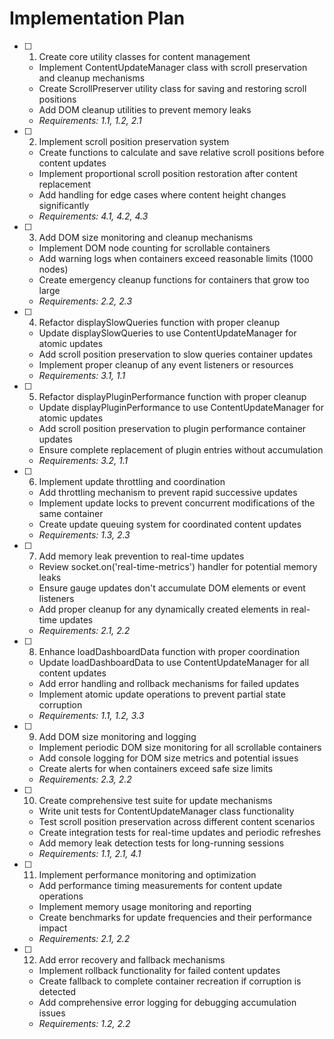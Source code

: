 # Implementation Plan

- [ ] 1. Create core utility classes for content management

  - Implement ContentUpdateManager class with scroll preservation and cleanup mechanisms
  - Create ScrollPreserver utility class for saving and restoring scroll positions
  - Add DOM cleanup utilities to prevent memory leaks
  - _Requirements: 1.1, 1.2, 2.1_

- [ ] 2. Implement scroll position preservation system

  - Create functions to calculate and save relative scroll positions before content updates
  - Implement proportional scroll position restoration after content replacement
  - Add handling for edge cases where content height changes significantly
  - _Requirements: 4.1, 4.2, 4.3_

- [ ] 3. Add DOM size monitoring and cleanup mechanisms

  - Implement DOM node counting for scrollable containers
  - Add warning logs when containers exceed reasonable limits (1000 nodes)
  - Create emergency cleanup functions for containers that grow too large
  - _Requirements: 2.2, 2.3_

- [ ] 4. Refactor displaySlowQueries function with proper cleanup

  - Update displaySlowQueries to use ContentUpdateManager for atomic updates
  - Add scroll position preservation to slow queries container updates
  - Implement proper cleanup of any event listeners or resources
  - _Requirements: 3.1, 1.1_

- [ ] 5. Refactor displayPluginPerformance function with proper cleanup

  - Update displayPluginPerformance to use ContentUpdateManager for atomic updates
  - Add scroll position preservation to plugin performance container updates
  - Ensure complete replacement of plugin entries without accumulation
  - _Requirements: 3.2, 1.1_

- [ ] 6. Implement update throttling and coordination

  - Add throttling mechanism to prevent rapid successive updates
  - Implement update locks to prevent concurrent modifications of the same container
  - Create update queuing system for coordinated content updates
  - _Requirements: 1.3, 2.3_

- [ ] 7. Add memory leak prevention to real-time updates

  - Review socket.on('real-time-metrics') handler for potential memory leaks
  - Ensure gauge updates don't accumulate DOM elements or event listeners
  - Add proper cleanup for any dynamically created elements in real-time updates
  - _Requirements: 2.1, 2.2_

- [ ] 8. Enhance loadDashboardData function with proper coordination

  - Update loadDashboardData to use ContentUpdateManager for all content updates
  - Add error handling and rollback mechanisms for failed updates
  - Implement atomic update operations to prevent partial state corruption
  - _Requirements: 1.1, 1.2, 3.3_

- [ ] 9. Add DOM size monitoring and logging

  - Implement periodic DOM size monitoring for all scrollable containers
  - Add console logging for DOM size metrics and potential issues
  - Create alerts for when containers exceed safe size limits
  - _Requirements: 2.3, 2.2_

- [ ] 10. Create comprehensive test suite for update mechanisms

  - Write unit tests for ContentUpdateManager class functionality
  - Test scroll position preservation across different content scenarios
  - Create integration tests for real-time updates and periodic refreshes
  - Add memory leak detection tests for long-running sessions
  - _Requirements: 1.1, 2.1, 4.1_

- [ ] 11. Implement performance monitoring and optimization

  - Add performance timing measurements for content update operations
  - Implement memory usage monitoring and reporting
  - Create benchmarks for update frequencies and their performance impact
  - _Requirements: 2.1, 2.2_

- [ ] 12. Add error recovery and fallback mechanisms
  - Implement rollback functionality for failed content updates
  - Create fallback to complete container recreation if corruption is detected
  - Add comprehensive error logging for debugging accumulation issues
  - _Requirements: 1.2, 2.2_
